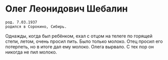 # Олег Леонидович Шебалин

    род. 7.03.1937
    родился в Сорокино, Сибирь.

Однажды, когда был ребёнком, ехал с отцом на телеге по горящей степи, летом, очень просил пить. Было только молоко. Отец просил его потерпеть, но в итоге дал ему молоко. Олега вырвало. С тех пор он никогда не пил молоко.

